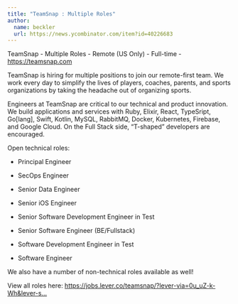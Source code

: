 ```yaml
---
title: "TeamSnap : Multiple Roles"
author:
  name: beckler
  url: https://news.ycombinator.com/item?id=40226683
---
```

TeamSnap - Multiple Roles - Remote (US Only) - Full-time - <a href="https:&#x2F;&#x2F;teamsnap.com" rel="nofollow">https:&#x2F;&#x2F;teamsnap.com</a>

TeamSnap is hiring for multiple positions to join our remote-first team. We work every day to simplify the lives of players, coaches, parents, and sports organizations by taking the headache out of organizing sports.

Engineers at TeamSnap are critical to our technical and product innovation. We build applications and services with Ruby, Elixir, React, TypeSript, Go[lang], Swift, Kotlin, MySQL, RabbitMQ, Docker, Kubernetes, Firebase, and Google Cloud. On the Full Stack side, “T-shaped” developers are encouraged.

Open technical roles:

- Principal Engineer

- SecOps Engineer

- Senior Data Engineer

- Senior iOS Engineer

- Senior Software Development Engineer in Test

- Senior Software Engineer (BE&#x2F;Fullstack)

- Software Development Engineer in Test

- Software Engineer

We also have a number of non-technical roles available as well!

View all roles here: <a href="https:&#x2F;&#x2F;jobs.lever.co&#x2F;teamsnap&#x2F;?lever-via=0u_uZ-k-Wh&amp;lever-social=job_site" rel="nofollow">https:&#x2F;&#x2F;jobs.lever.co&#x2F;teamsnap&#x2F;?lever-via=0u_uZ-k-Wh&amp;lever-s...</a>
